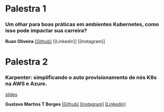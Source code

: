 # Palestra 1

### Um olhar para boas práticas em ambientes Kubernetes, como isso pode impactar sua carreira?

**Ruan Oliveira** [[Github]](https://github.com/ruan-oliveira) [[Linkedin]] [[Instagram]]

# Palestra 2

### Karpenter: simplificando o auto provisionamento de nós K8s na AWS e Azure.

[slides](./palestra-karpenter.html)

**Gustavo Martins T Borges** [[Github]](https://github.com/gmtborges)
[[Instagram]](https://instagram.com/gmtborges) [[Linkedin]](https://www.linkedin.com/in/gmtborges)
